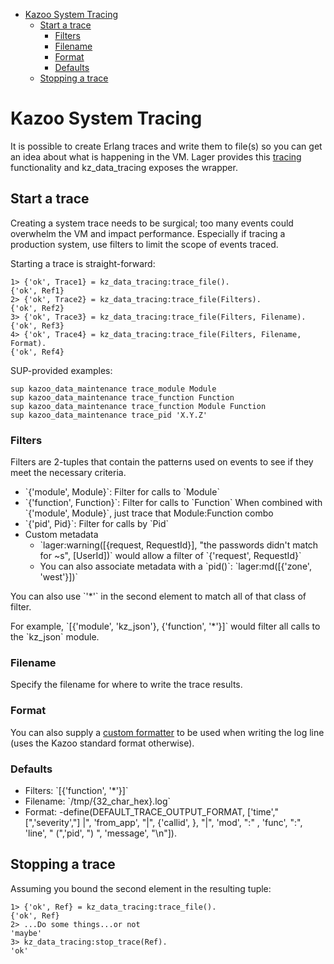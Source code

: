- [Kazoo System Tracing](#orgheadline7)
  - [Start a trace](#orgheadline5)
    - [Filters](#orgheadline1)
    - [Filename](#orgheadline2)
    - [Format](#orgheadline3)
    - [Defaults](#orgheadline4)
  - [Stopping a trace](#orgheadline6)


# Kazoo System Tracing<a id="orgheadline7"></a>

It is possible to create Erlang traces and write them to file(s) so you can get an idea about what is happening in the VM. Lager provides this [tracing](https://github.com/basho/lager#tracing) functionality and kz\_data\_tracing exposes the wrapper.

## Start a trace<a id="orgheadline5"></a>

Creating a system trace needs to be surgical; too many events could overwhelm the VM and impact performance. Especially if tracing a production system, use filters to limit the scope of events traced.

Starting a trace is straight-forward:

    1> {'ok', Trace1} = kz_data_tracing:trace_file().
    {'ok', Ref1}
    2> {'ok', Trace2} = kz_data_tracing:trace_file(Filters).
    {'ok', Ref2}
    3> {'ok', Trace3} = kz_data_tracing:trace_file(Filters, Filename).
    {'ok', Ref3}
    4> {'ok', Trace4} = kz_data_tracing:trace_file(Filters, Filename, Format).
    {'ok', Ref4}

SUP-provided examples:

    sup kazoo_data_maintenance trace_module Module
    sup kazoo_data_maintenance trace_function Function
    sup kazoo_data_maintenance trace_function Module Function
    sup kazoo_data_maintenance trace_pid 'X.Y.Z'

### Filters<a id="orgheadline1"></a>

Filters are 2-tuples that contain the patterns used on events to see if they meet the necessary criteria.

-   \`{'module', Module}\`: Filter for calls to \`Module\`
-   \`{'function', Function}\`: Filter for calls to \`Function\` When combined with \`{'module', Module}\`, just trace that Module:Function combo
-   \`{'pid', Pid}\`: Filter for calls by \`Pid\`
-   Custom metadata
    -   \`lager:warning([{request, RequestId}], "the passwords didn't match for ~s", [UserId])\` would allow a filter of \`{'request', RequestId}\`
    -   You can also associate metadata with a \`pid()\`: \`lager:md([{'zone', 'west'}])\`

You can also use \`'\*'\` in the second element to match all of that class of filter.

For example, \`[{'module', 'kz\_json'}, {'function', '\*'}]\` would filter all calls to the \`kz\_json\` module.

### Filename<a id="orgheadline2"></a>

Specify the filename for where to write the trace results.

### Format<a id="orgheadline3"></a>

You can also supply a [custom formatter](https://github.com/basho/lager#custom-formatting) to be used when writing the log line (uses the Kazoo standard format otherwise).

### Defaults<a id="orgheadline4"></a>

-   Filters: \`[{'function', '\*'}]\`
-   Filename: \`/tmp/{32\_char\_hex}.log\`
-   Format: -define(DEFAULT\_TRACE\_OUTPUT\_FORMAT, ['time'," [",'severity',"] |", 'from\_app', "|", {'callid', <a id="orgtarget1"></a>}, "|", 'mod', ":" , 'func', ":", 'line', " (",'pid', ") ", 'message', "\n"]).

## Stopping a trace<a id="orgheadline6"></a>

Assuming you bound the second element in the resulting tuple:

    1> {'ok', Ref} = kz_data_tracing:trace_file().
    {'ok', Ref}
    2> ...Do some things...or not
    'maybe'
    3> kz_data_tracing:stop_trace(Ref).
    'ok'
